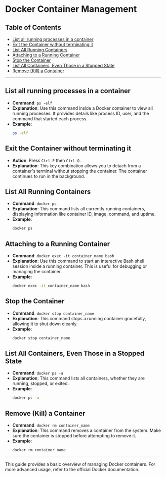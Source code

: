 # Docker Container Management

## Table of Contents

- [List all running processes in a container](#list-all-running-processes-in-a-container)
- [Exit the Container without terminating it](#exit-the-container-without-terminating-it)
- [List All Running Containers](#list-all-running-containers)
- [Attaching to a Running Container](#attaching-to-a-running-container)
- [Stop the Container](#stop-the-container)
- [List All Containers, Even Those in a Stopped State](#list-all-containers-even-those-in-a-stopped-state)
- [Remove (Kill) a Container](#remove-kill-a-container)

---

## List all running processes in a container

- **Command**: `ps -elf`
- **Explanation**: Use this command inside a Docker container to view all running processes. It provides details like process ID, user, and the command that started each process.
- **Example**:
  ```bash
  ps -elf
  ```

## Exit the Container without terminating it

- **Action**: Press `Ctrl-P` then `Ctrl-Q`.
- **Explanation**: This key combination allows you to detach from a container's terminal without stopping the container. The container continues to run in the background.

## List All Running Containers

- **Command**: `docker ps`
- **Explanation**: This command lists all currently running containers, displaying information like container ID, image, command, and uptime.
- **Example**:
  ```bash
  docker ps
  ```

## Attaching to a Running Container

- **Command**: `docker exec -it container_name bash`
- **Explanation**: Use this command to start an interactive Bash shell session inside a running container. This is useful for debugging or managing the container.
- **Example**:
  ```bash
  docker exec -it container_name bash
  ```

## Stop the Container

- **Command**: `docker stop container_name`
- **Explanation**: This command stops a running container gracefully, allowing it to shut down cleanly.
- **Example**:
  ```bash
  docker stop container_name
  ```

## List All Containers, Even Those in a Stopped State

- **Command**: `docker ps -a`
- **Explanation**: This command lists all containers, whether they are running, stopped, or exited.
- **Example**:
  ```bash
  docker ps -a
  ```

## Remove (Kill) a Container

- **Command**: `docker rm container_name`
- **Explanation**: This command removes a container from the system. Make sure the container is stopped before attempting to remove it.
- **Example**:
  ```bash
  docker rm container_name
  ```

---

This guide provides a basic overview of managing Docker containers. For more advanced usage, refer to the official Docker documentation.
